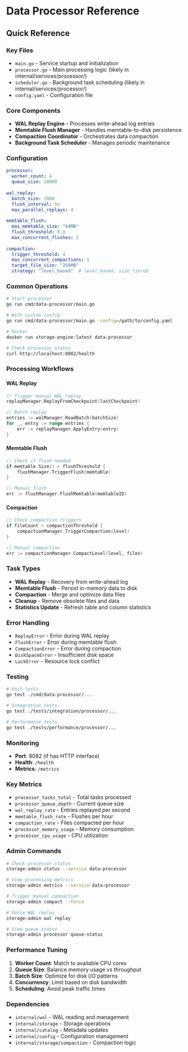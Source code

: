 # Data Processor Reference

## Quick Reference

### Key Files
- `main.go` - Service startup and initialization
- `processor.go` - Main processing logic (likely in internal/services/processor/)
- `scheduler.go` - Background task scheduling (likely in internal/services/processor/)
- `config.yaml` - Configuration file

### Core Components
- **WAL Replay Engine** - Processes write-ahead log entries
- **Memtable Flush Manager** - Handles memtable-to-disk persistence
- **Compaction Coordinator** - Orchestrates data compaction
- **Background Task Scheduler** - Manages periodic maintenance

### Configuration
```yaml
processor:
  worker_count: 4
  queue_size: 10000
  
wal_replay:
  batch_size: 1000
  flush_interval: 5s
  max_parallel_replays: 4
  
memtable_flush:
  max_memtable_size: "64MB"
  flush_threshold: 0.8
  max_concurrent_flushes: 2
  
compaction:
  trigger_threshold: 4
  max_concurrent_compactions: 1
  target_file_size: "256MB"
  strategy: "level_based"  # level_based, size_tiered
```

### Common Operations
```bash
# Start processor
go run cmd/data-processor/main.go

# With custom config
go run cmd/data-processor/main.go -config=/path/to/config.yaml

# Docker
docker run storage-engine:latest data-processor

# Check processor status
curl http://localhost:8082/health
```

### Processing Workflows

#### WAL Replay
```go
// Trigger manual WAL replay
replayManager.ReplayFromCheckpoint(lastCheckpoint)

// Batch replay
entries := walManager.ReadBatch(batchSize)
for _, entry := range entries {
    err := replayManager.ApplyEntry(entry)
}
```

#### Memtable Flush
```go
// Check if flush needed
if memtable.Size() > flushThreshold {
    flushManager.TriggerFlush(memtable)
}

// Manual flush
err := flushManager.FlushMemtable(memtableID)
```

#### Compaction
```go
// Check compaction triggers
if fileCount > compactionThreshold {
    compactionManager.TriggerCompaction(level)
}

// Manual compaction
err := compactionManager.CompactLevel(level, files)
```

### Task Types
- **WAL Replay** - Recovery from write-ahead log
- **Memtable Flush** - Persist in-memory data to disk
- **Compaction** - Merge and optimize data files
- **Cleanup** - Remove obsolete files and data
- **Statistics Update** - Refresh table and column statistics

### Error Handling
- `ReplayError` - Error during WAL replay
- `FlushError` - Error during memtable flush
- `CompactionError` - Error during compaction
- `DiskSpaceError` - Insufficient disk space
- `LockError` - Resource lock conflict

### Testing
```bash
# Unit tests
go test ./cmd/data-processor/...

# Integration tests
go test ./tests/integration/processor/...

# Performance tests
go test ./tests/performance/processor/...
```

### Monitoring
- **Port**: 8082 (if has HTTP interface)
- **Health**: `/health`
- **Metrics**: `/metrics`

### Key Metrics
- `processor_tasks_total` - Total tasks processed
- `processor_queue_depth` - Current queue size
- `wal_replay_rate` - Entries replayed per second
- `memtable_flush_rate` - Flushes per hour
- `compaction_rate` - Files compacted per hour
- `processor_memory_usage` - Memory consumption
- `processor_cpu_usage` - CPU utilization

### Admin Commands
```bash
# Check processor status
storage-admin status --service data-processor

# View processing metrics
storage-admin metrics --service data-processor

# Trigger manual compaction
storage-admin compact --force

# Force WAL replay
storage-admin wal replay

# View queue status
storage-admin processor queue-status
```

### Performance Tuning
1. **Worker Count**: Match to available CPU cores
2. **Queue Size**: Balance memory usage vs throughput
3. **Batch Size**: Optimize for disk I/O patterns
4. **Concurrency**: Limit based on disk bandwidth
5. **Scheduling**: Avoid peak traffic times

### Dependencies
- `internal/wal` - WAL reading and management
- `internal/storage` - Storage operations
- `internal/catalog` - Metadata updates
- `internal/config` - Configuration management
- `internal/storage/compaction` - Compaction logic
